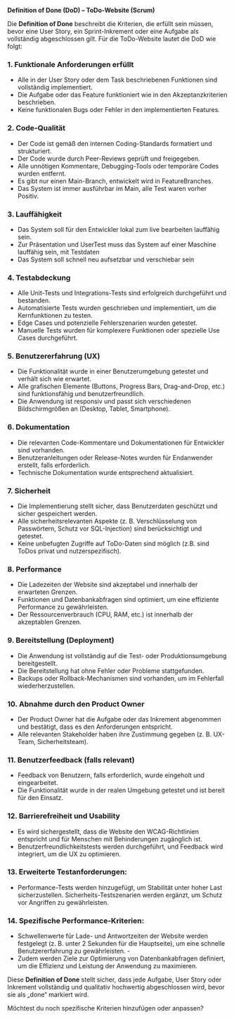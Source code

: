 **Definition of Done (DoD) – ToDo-Website (Scrum)**

Die **Definition of Done** beschreibt die Kriterien, die erfüllt sein müssen, bevor eine User Story, ein Sprint-Inkrement oder eine Aufgabe als vollständig abgeschlossen gilt. Für die ToDo-Website lautet die DoD wie folgt:

### 1. **Funktionale Anforderungen erfüllt**
   - Alle in der User Story oder dem Task beschriebenen Funktionen sind vollständig implementiert.
   - Die Aufgabe oder das Feature funktioniert wie in den Akzeptanzkriterien beschrieben.
   - Keine funktionalen Bugs oder Fehler in den implementierten Features.

### 2. **Code-Qualität**
   - Der Code ist gemäß den internen Coding-Standards formatiert und strukturiert.
   - Der Code wurde durch Peer-Reviews geprüft und freigegeben.
   - Alle unnötigen Kommentare, Debugging-Tools oder temporäre Codes wurden entfernt.
   - Es gibt nur einen Main-Branch, entwickelt wird in FeatureBranches.
   - Das System ist immer ausführbar im Main, alle Test waren vorher Positiv.
     
### 3. **Lauffähigkeit**
   - Das System soll für den Entwickler lokal zum live bearbeiten lauffähig sein.
   - Zur Präsentation und UserTest muss das System auf einer Maschine lauffähig sein, mit Testdaten
   - Das System soll schnell neu aufsetzbar und verschiebar sein

### 4. **Testabdeckung**
   - Alle Unit-Tests und Integrations-Tests sind erfolgreich durchgeführt und bestanden.
   - Automatisierte Tests wurden geschrieben und implementiert, um die Kernfunktionen zu testen.
   - Edge Cases und potenzielle Fehlerszenarien wurden getestet.
   - Manuelle Tests wurden für komplexere Funktionen oder spezielle Use Cases durchgeführt.

### 5. **Benutzererfahrung (UX)**
   - Die Funktionalität wurde in einer Benutzerumgebung getestet und verhält sich wie erwartet.
   - Alle grafischen Elemente (Buttons, Progress Bars, Drag-and-Drop, etc.) sind funktionsfähig und benutzerfreundlich.
   - Die Anwendung ist responsiv und passt sich verschiedenen Bildschirmgrößen an (Desktop, Tablet, Smartphone).

### 6. **Dokumentation**
   - Die relevanten Code-Kommentare und Dokumentationen für Entwickler sind vorhanden.
   - Benutzeranleitungen oder Release-Notes wurden für Endanwender erstellt, falls erforderlich.
   - Technische Dokumentation wurde entsprechend aktualisiert.

### 7. **Sicherheit**
   - Die Implementierung stellt sicher, dass Benutzerdaten geschützt und sicher gespeichert werden.
   - Alle sicherheitsrelevanten Aspekte (z. B. Verschlüsselung von Passwörtern, Schutz vor SQL-Injection) sind berücksichtigt und getestet.
   - Keine unbefugten Zugriffe auf ToDo-Daten sind möglich (z.B. sind ToDos privat und nutzerspezifisch).

### 8. **Performance**
   - Die Ladezeiten der Website sind akzeptabel und innerhalb der erwarteten Grenzen.
   - Funktionen und Datenbankabfragen sind optimiert, um eine effiziente Performance zu gewährleisten.
   - Der Ressourcenverbrauch (CPU, RAM, etc.) ist innerhalb der akzeptablen Grenzen.

### 9. **Bereitstellung (Deployment)**
   - Die Anwendung ist vollständig auf die Test- oder Produktionsumgebung bereitgestellt.
   - Die Bereitstellung hat ohne Fehler oder Probleme stattgefunden.
   - Backups oder Rollback-Mechanismen sind vorhanden, um im Fehlerfall wiederherzustellen.

### 10. **Abnahme durch den Product Owner**
   - Der Product Owner hat die Aufgabe oder das Inkrement abgenommen und bestätigt, dass es den Anforderungen entspricht.
   - Alle relevanten Stakeholder haben ihre Zustimmung gegeben (z. B. UX-Team, Sicherheitsteam).

### 11. **Benutzerfeedback (falls relevant)**
   - Feedback von Benutzern, falls erforderlich, wurde eingeholt und eingearbeitet.
   - Die Funktionalität wurde in der realen Umgebung getestet und ist bereit für den Einsatz.
 
### 12. **Barrierefreiheit und Usability**
   - Es wird sichergestellt, dass die Website den WCAG-Richtlinien entspricht und für Menschen mit Behinderungen zugänglich ist.
   - Benutzerfreundlichkeitstests werden durchgeführt, und Feedback wird integriert, um die UX zu optimieren.
     
### 13. **Erweiterte Testanforderungen:**
   - Performance-Tests werden hinzugefügt, um Stabilität unter hoher Last sicherzustellen. Sicherheits-Testszenarien werden   ergänzt, um Schutz vor Angriffen zu gewährleisten.

### 14. **Spezifische Performance-Kriterien:**
   - Schwellenwerte für Lade- und Antwortzeiten der Website werden festgelegt (z. B. unter 2 Sekunden für die Hauptseite), um eine schnelle Benutzererfahrung zu gewährleisten. -
   - Zudem werden Ziele zur Optimierung von Datenbankabfragen definiert, um die Effizienz und Leistung der Anwendung zu maximieren.

Diese **Definition of Done** stellt sicher, dass jede Aufgabe, User Story oder Inkrement vollständig und qualitativ hochwertig abgeschlossen wird, bevor sie als „done“ markiert wird. 

Möchtest du noch spezifische Kriterien hinzufügen oder anpassen?

